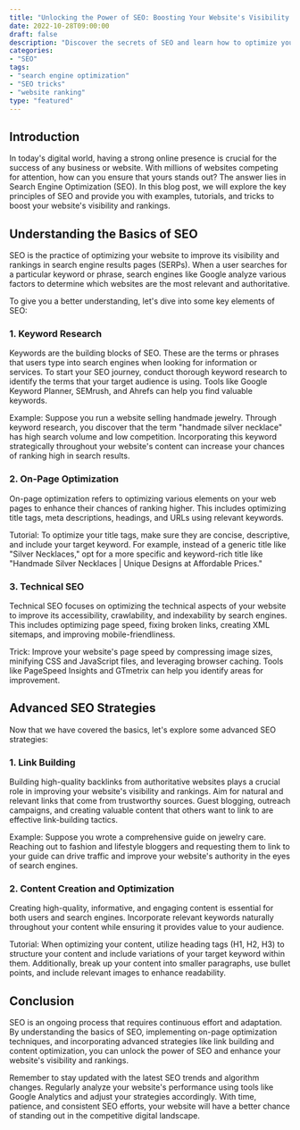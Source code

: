 ```yaml
--- 
title: "Unlocking the Power of SEO: Boosting Your Website's Visibility and Rankings"
date: 2022-10-28T09:00:00 
draft: false 
description: "Discover the secrets of SEO and learn how to optimize your website for better visibility and higher rankings in search engine results."
categories:
- "SEO"
tags:
- "search engine optimization"
- "SEO tricks"
- "website ranking"
type: "featured"
---
```


## Introduction

In today's digital world, having a strong online presence is crucial for the success of any business or website. With millions of websites competing for attention, how can you ensure that yours stands out? The answer lies in Search Engine Optimization (SEO). In this blog post, we will explore the key principles of SEO and provide you with examples, tutorials, and tricks to boost your website's visibility and rankings.

## Understanding the Basics of SEO

SEO is the practice of optimizing your website to improve its visibility and rankings in search engine results pages (SERPs). When a user searches for a particular keyword or phrase, search engines like Google analyze various factors to determine which websites are the most relevant and authoritative.

To give you a better understanding, let's dive into some key elements of SEO:

### 1. Keyword Research

Keywords are the building blocks of SEO. These are the terms or phrases that users type into search engines when looking for information or services. To start your SEO journey, conduct thorough keyword research to identify the terms that your target audience is using. Tools like Google Keyword Planner, SEMrush, and Ahrefs can help you find valuable keywords.

Example:
Suppose you run a website selling handmade jewelry. Through keyword research, you discover that the term "handmade silver necklace" has high search volume and low competition. Incorporating this keyword strategically throughout your website's content can increase your chances of ranking high in search results.

### 2. On-Page Optimization

On-page optimization refers to optimizing various elements on your web pages to enhance their chances of ranking higher. This includes optimizing title tags, meta descriptions, headings, and URLs using relevant keywords.

Tutorial:
To optimize your title tags, make sure they are concise, descriptive, and include your target keyword. For example, instead of a generic title like "Silver Necklaces," opt for a more specific and keyword-rich title like "Handmade Silver Necklaces | Unique Designs at Affordable Prices."

### 3. Technical SEO

Technical SEO focuses on optimizing the technical aspects of your website to improve its accessibility, crawlability, and indexability by search engines. This includes optimizing page speed, fixing broken links, creating XML sitemaps, and improving mobile-friendliness.

Trick:
Improve your website's page speed by compressing image sizes, minifying CSS and JavaScript files, and leveraging browser caching. Tools like PageSpeed Insights and GTmetrix can help you identify areas for improvement.

## Advanced SEO Strategies

Now that we have covered the basics, let's explore some advanced SEO strategies:

### 1. Link Building

Building high-quality backlinks from authoritative websites plays a crucial role in improving your website's visibility and rankings. Aim for natural and relevant links that come from trustworthy sources. Guest blogging, outreach campaigns, and creating valuable content that others want to link to are effective link-building tactics.

Example:
Suppose you wrote a comprehensive guide on jewelry care. Reaching out to fashion and lifestyle bloggers and requesting them to link to your guide can drive traffic and improve your website's authority in the eyes of search engines.

### 2. Content Creation and Optimization

Creating high-quality, informative, and engaging content is essential for both users and search engines. Incorporate relevant keywords naturally throughout your content while ensuring it provides value to your audience.

Tutorial:
When optimizing your content, utilize heading tags (H1, H2, H3) to structure your content and include variations of your target keyword within them. Additionally, break up your content into smaller paragraphs, use bullet points, and include relevant images to enhance readability.

## Conclusion

SEO is an ongoing process that requires continuous effort and adaptation. By understanding the basics of SEO, implementing on-page optimization techniques, and incorporating advanced strategies like link building and content optimization, you can unlock the power of SEO and enhance your website's visibility and rankings.

Remember to stay updated with the latest SEO trends and algorithm changes. Regularly analyze your website's performance using tools like Google Analytics and adjust your strategies accordingly. With time, patience, and consistent SEO efforts, your website will have a better chance of standing out in the competitive digital landscape.
